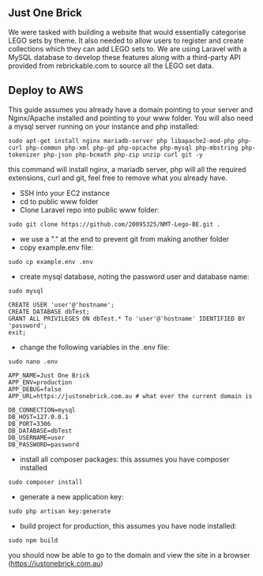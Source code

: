 ## Just One Brick
We were tasked with building a website that would essentially categorise LEGO sets by theme.
It also needed to allow users to register and create collections which they can add LEGO sets to.
We are using Laravel with a MySQL database to develop these features along with a third-party API provided from rebrickable.com to source all the LEGO set data.


## Deploy to AWS
This guide assumes you already have a domain pointing to your server and Nginx/Apache installed and pointing to your www folder. You will also need a mysql server running on your instance and php installed:
```bach
sudo apt-get install nginx mariadb-server php libapache2-mod-php php-curl php-common php-xml php-gd php-opcache php-mysql php-mbstring php-tokenizer php-json php-bcmath php-zip unzip curl git -y
```
this command will install nginx, a mariadb server, php will all the required extensions, curl and git, feel free to remove what you already have.
- SSH into your EC2 instance
- cd to public www folder
- Clone Laravel repo into public www folder:
```bach
sudo git clone https://github.com/20095325/NMT-Lego-BE.git .
```
- we use a "." at the end to prevent git from making another folder 
- copy example.env file:
```bach
sudo cp example.env .env
```
- create mysql database, noting the password user and database name:
```bach
sudo mysql
```
```bach
CREATE USER 'user'@'hostname';
CREATE DATABASE dbTest;
GRANT ALL PRIVILEGES ON dbTest.* To 'user'@'hostname' IDENTIFIED BY 'password';
exit;
```
- change the following variables in the .env file:
```bach
sudo nano .env
```
```bach
APP_NAME=Just One Brick
APP_ENV=production
APP_DEBUG=false
APP_URL=https://justonebrick.com.au # what ever the current domain is

DB_CONNECTION=mysql
DB_HOST=127.0.0.1
DB_PORT=3306
DB_DATABASE=dbTest
DB_USERNAME=user
DB_PASSWORD=password
```
- install all composer packages: this assumes you have composer installed
```bach
sudo composer install
```
- generate a new application key:
```bach
sudo php artisan key:generate
```
- build project for production, this assumes you have node installed:
```bach
sudo npm build
```
you should now be able to go to the domain and view the site in a browser (https://justonebrick.com.au)
